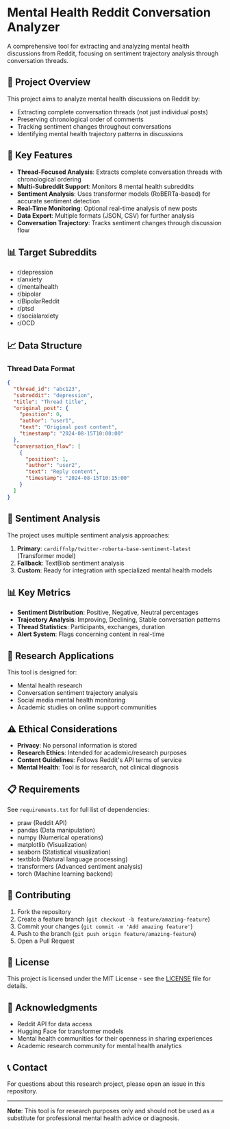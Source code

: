 # Mental Health Reddit Conversation Analyzer

A comprehensive tool for extracting and analyzing mental health discussions from Reddit, focusing on sentiment trajectory analysis through conversation threads.

## 🎯 Project Overview

This project aims to analyze mental health discussions on Reddit by:
- Extracting complete conversation threads (not just individual posts)
- Preserving chronological order of comments
- Tracking sentiment changes throughout conversations
- Identifying mental health trajectory patterns in discussions

## 🌟 Key Features

- **Thread-Focused Analysis**: Extracts complete conversation threads with chronological ordering
- **Multi-Subreddit Support**: Monitors 8 mental health subreddits
- **Sentiment Analysis**: Uses transformer models (RoBERTa-based) for accurate sentiment detection
- **Real-Time Monitoring**: Optional real-time analysis of new posts
- **Data Export**: Multiple formats (JSON, CSV) for further analysis
- **Conversation Trajectory**: Tracks sentiment changes through discussion flow

## 📊 Target Subreddits

- r/depression
- r/anxiety  
- r/mentalhealth
- r/bipolar
- r/BipolarReddit
- r/ptsd
- r/socialanxiety
- r/OCD

## 📈 Data Structure

### Thread Data Format
```json
{
  "thread_id": "abc123",
  "subreddit": "depression",
  "title": "Thread title",
  "original_post": {
    "position": 0,
    "author": "user1",
    "text": "Original post content",
    "timestamp": "2024-08-15T10:00:00"
  },
  "conversation_flow": [
    {
      "position": 1,
      "author": "user2",
      "text": "Reply content",
      "timestamp": "2024-08-15T10:15:00"
    }
  ]
}
```

## 🧠 Sentiment Analysis

The project uses multiple sentiment analysis approaches:

1. **Primary**: `cardiffnlp/twitter-roberta-base-sentiment-latest` (Transformer model)
2. **Fallback**: TextBlob sentiment analysis
3. **Custom**: Ready for integration with specialized mental health models

## 📊 Key Metrics

- **Sentiment Distribution**: Positive, Negative, Neutral percentages
- **Trajectory Analysis**: Improving, Declining, Stable conversation patterns  
- **Thread Statistics**: Participants, exchanges, duration
- **Alert System**: Flags concerning content in real-time

## 🔬 Research Applications

This tool is designed for:
- Mental health research
- Conversation sentiment trajectory analysis
- Social media mental health monitoring
- Academic studies on online support communities

## ⚠️ Ethical Considerations

- **Privacy**: No personal information is stored
- **Research Ethics**: Intended for academic/research purposes
- **Content Guidelines**: Follows Reddit's API terms of service
- **Mental Health**: Tool is for research, not clinical diagnosis

## 📋 Requirements

See `requirements.txt` for full list of dependencies:
- praw (Reddit API)
- pandas (Data manipulation)
- numpy (Numerical operations)
- matplotlib (Visualization)
- seaborn (Statistical visualization)
- textblob (Natural language processing)
- transformers (Advanced sentiment analysis)
- torch (Machine learning backend)

## 🤝 Contributing

1. Fork the repository
2. Create a feature branch (`git checkout -b feature/amazing-feature`)
3. Commit your changes (`git commit -m 'Add amazing feature'`)
4. Push to the branch (`git push origin feature/amazing-feature`)
5. Open a Pull Request

## 📄 License

This project is licensed under the MIT License - see the [LICENSE](LICENSE) file for details.

## 🙏 Acknowledgments

- Reddit API for data access
- Hugging Face for transformer models
- Mental health communities for their openness in sharing experiences
- Academic research community for mental health analytics

## 📞 Contact

For questions about this research project, please open an issue in this repository.

---

**Note**: This tool is for research purposes only and should not be used as a substitute for professional mental health advice or diagnosis.
